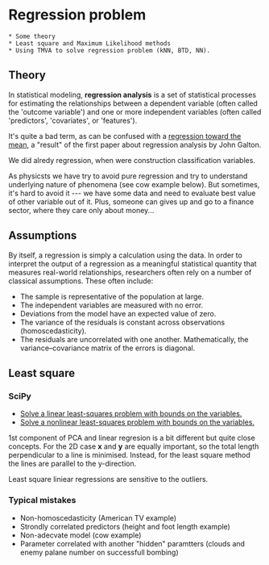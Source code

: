 # Regression problem
    * Some theory
    * Least square and Maximum Likelihood methods
    * Using TMVA to solve regression problem (kNN, BTD, NN).
  
## Theory

In statistical modeling, **regression analysis** is a set of statistical processes 
for estimating the relationships between a dependent variable (often called 
the 'outcome variable') and one or more independent variables (often called 
'predictors', 'covariates', or 'features'). 

It's quite a bad term, as can be confused with a 
[regression toward the mean](https://en.wikipedia.org/wiki/Regression_toward_the_mean),
a "result" of the first paper about regression analysis by John Galton.

We did alredy regression, when were construction classification variables.

As physicsts we have try to avoid pure regression and try to understand 
underlying nature of phenomena (see cow example below). But sometimes,
it's hard to avoid it --- we  have some data and need to evaluate best 
value of other variable out of it. Plus, someone can gives up and go
to a finance sector, where they care only about money...

## Assumptions
By itself, a regression is simply a calculation using the data. In order to interpret the output 
of a regression as a meaningful statistical quantity that measures real-world relationships, 
researchers often rely on a number of classical assumptions. These often include:

  * The sample is representative of the population at large.
  * The independent variables are measured with no error.
  * Deviations from the model have an expected value of zero. 
  * The variance of the residuals is constant across observations (homoscedasticity).
  * The residuals are uncorrelated with one another. Mathematically, the variance–covariance 
    matrix of the errors is diagonal.

## Least square

### SciPy
 * [Solve a linear least-squares problem with bounds on the variables.](https://docs.scipy.org/doc/scipy/reference/generated/scipy.optimize.lsq_linear.html)
 * [Solve a nonlinear least-squares problem with bounds on the variables.](https://docs.scipy.org/doc/scipy/reference/generated/scipy.optimize.least_squares.html)

1st component of PCA and linear regresion is a bit different but quite close concepts.
For the 2D case **x** and **y** are equally important, so the total length perpendicular
to a line is minimised. Instead, for the least square method the lines are parallel
to the y-direction.

Least square liniear regressions are sensitive to the outliers.




### Typical mistakes

  * Non-homoscedasticity (American TV example)
  * Strondly correlated predictors (height and foot length example)
  * Non-adecvate model (cow example)
  * Parameter correlated with another "hidden" paramtters 
     (clouds and enemy palane number on successfull bombing)
